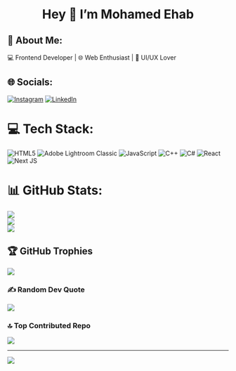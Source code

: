 <h1 align="center">Hey 👋 I’m Mohamed Ehab</h1>

## 💫 About Me:
💻 Frontend Developer | 🌐 Web Enthusiast | 🎨 UI/UX Lover<br>


## 🌐 Socials:
[![Instagram](https://img.shields.io/badge/Instagram-%23E4405F.svg?logo=Instagram&logoColor=white)](https://instagram.com/muhmad.ehabx) [![LinkedIn](https://img.shields.io/badge/LinkedIn-%230077B5.svg?logo=linkedin&logoColor=white)](https://linkedin.com/in/mohamed-ehab-70143732a) 

# 💻 Tech Stack:
![HTML5](https://img.shields.io/badge/html5-%23E34F26.svg?style=for-the-badge&logo=html5&logoColor=white) ![Adobe Lightroom Classic](https://img.shields.io/badge/Adobe%20Lightroom%20Classic-31A8FF.svg?style=for-the-badge&logo=Adobe%20Lightroom%20Classic&logoColor=white) ![JavaScript](https://img.shields.io/badge/javascript-%23323330.svg?style=for-the-badge&logo=javascript&logoColor=%23F7DF1E) ![C++](https://img.shields.io/badge/c++-%2300599C.svg?style=for-the-badge&logo=c%2B%2B&logoColor=white) ![C#](https://img.shields.io/badge/c%23-%23239120.svg?style=for-the-badge&logo=csharp&logoColor=white) ![React](https://img.shields.io/badge/react-%2320232a.svg?style=for-the-badge&logo=react&logoColor=%2361DAFB) ![Next JS](https://img.shields.io/badge/Next-black?style=for-the-badge&logo=next.js&logoColor=white)
# 📊 GitHub Stats:
![](https://github-readme-stats.vercel.app/api?username=ehab18899&theme=dark&hide_border=false&include_all_commits=false&count_private=false)<br/>
![](https://nirzak-streak-stats.vercel.app/?user=ehab18899&theme=dark&hide_border=false)<br/>
![](https://github-readme-stats.vercel.app/api/top-langs/?username=ehab18899&theme=dark&hide_border=false&include_all_commits=false&count_private=false&layout=compact)

## 🏆 GitHub Trophies
![](https://github-profile-trophy.vercel.app/?username=ehab18899&theme=radical&no-frame=false&no-bg=true&margin-w=4)

### ✍️ Random Dev Quote
![](https://quotes-github-readme.vercel.app/api?type=horizontal&theme=radical)

### 🔝 Top Contributed Repo
![](https://github-contributor-stats.vercel.app/api?username=ehab18899&limit=5&theme=dark&combine_all_yearly_contributions=true)

---
[![](https://visitcount.itsvg.in/api?id=ehab18899&icon=0&color=0)](https://visitcount.itsvg.in)

<!-- Proudly created with GPRM ( https://gprm.itsvg.in ) -->

